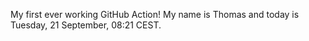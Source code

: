 My first ever working GitHub Action!
My name is Thomas and today is Tuesday, 21 September, 08:21 CEST. 
